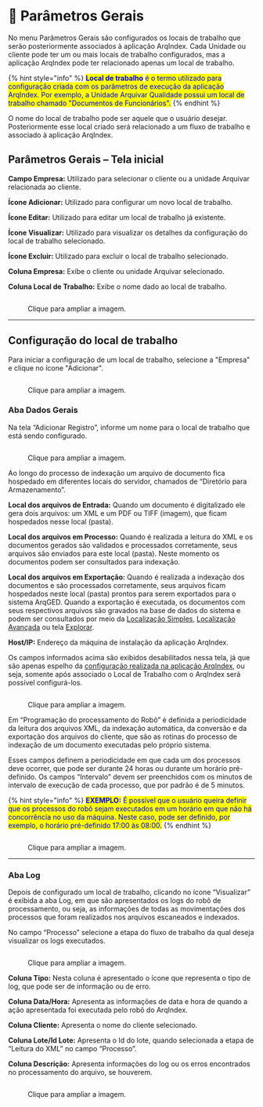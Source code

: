 # 🔹 Parâmetros Gerais

No menu Parâmetros Gerais são configurados os locais de trabalho que serão posteriormente associados à aplicação ArqIndex. Cada Unidade ou cliente pode ter um ou mais locais de trabalho configurados, mas a aplicação ArqIndex pode ter relacionado apenas um local de trabalho.

{% hint style="info" %}
<mark style="color:blue;">**Local de trabalho**</mark> <mark style="color:blue;"></mark><mark style="color:blue;">é o termo utilizado para configuração criada com os parâmetros de execução da aplicação ArqIndex. Por exemplo, a Unidade Arquivar Qualidade possui um local de trabalho chamado "Documentos de Funcionários".</mark>
{% endhint %}

O nome do local de trabalho pode ser aquele que o usuário desejar. Posteriormente esse local criado será relacionado a um fluxo de trabalho e associado à aplicação ArqIndex.&#x20;

## Parâmetros Gerais – Tela inicial&#x20;

**Campo Empresa:** Utilizado para selecionar o cliente ou a unidade Arquivar relacionada ao cliente.&#x20;

**Ícone Adicionar:** Utilizado para configurar um novo local de trabalho.&#x20;

**Ícone Editar:** Utilizado para editar um local de trabalho já existente.&#x20;

**Ícone Visualizar:** Utilizado para visualizar os detalhes da configuração do local de trabalho selecionado.   &#x20;

**Ícone Excluir:** Utilizado para excluir o local de trabalho selecionado.&#x20;

**Coluna Empresa:** Exibe o cliente ou unidade Arquivar selecionado.&#x20;

**Coluna Local de Trabalho:** Exibe o nome dado ao local de trabalho.    &#x20;

<figure><img src="../../.gitbook/assets/conf01.png" alt=""><figcaption><p>Clique para ampliar a imagem.</p></figcaption></figure>

***

## Configuração do local de trabalho&#x20;

Para iniciar a configuração de um local de trabalho, selecione a "Empresa" e clique no ícone "Adicionar".

<figure><img src="../../.gitbook/assets/conf27.png" alt=""><figcaption><p>Clique para ampliar a imagem.</p></figcaption></figure>

### Aba Dados Gerais&#x20;

Na tela “Adicionar Registro”, informe um nome para o local de trabalho que está sendo configurado.  &#x20;

<figure><img src="../../.gitbook/assets/conf02.png" alt=""><figcaption><p>Clique para ampliar a imagem.</p></figcaption></figure>

Ao longo do processo de indexação um arquivo de documento fica hospedado em diferentes locais do servidor, chamados de “Diretório para Armazenamento”.

**Local dos arquivos de Entrada:** Quando um documento é digitalizado ele gera dois arquivos: um XML e um PDF ou TIFF (imagem), que ficam hospedados nesse local (pasta).&#x20;

**Local dos arquivos em Processo:** Quando é realizada a leitura do XML e os documentos gerados são validados e processados corretamente, seus arquivos são enviados para este local (pasta). Neste momento os documentos podem ser consultados para indexação.

**Local dos arquivos em Exportação:** Quando é realizada a indexação dos documentos e são processados corretamente, seus arquivos ficam hospedados neste local (pasta) prontos para serem exportados para o sistema ArqGED. Quando a exportação é executada, os documentos com seus respectivos arquivos são gravados na base de dados do sistema e podem ser consultados por meio da [Localização Simples](../../documento/localizacao-simples.md), [Localização Avançada](../../documento/localizacao-avancada.md) ou tela [Explorar](../../documento/explorar/). &#x20;

**Host/IP:** Endereço da máquina de instalação da aplicação ArqIndex.&#x20;

Os campos informados acima são exibidos desabilitados nessa tela, já que são apenas espelho da [configuração realizada na aplicação ArqIndex](aplicativo-arqindex.md#configurar-parametros), ou seja, somente após associado o Local de Trabalho com o ArqIndex será possível configurá-los.&#x20;

<figure><img src="../../.gitbook/assets/conf03.png" alt=""><figcaption><p>Clique para ampliar a imagem.</p></figcaption></figure>

Em “Programação do processamento do Robô” é definida a periodicidade da leitura dos arquivos XML, da indexação automática, da conversão e da exportação dos arquivos do cliente, que são as rotinas do processo de indexação de um documento executadas pelo próprio sistema.  &#x20;

Esses campos definem a periodicidade em que cada um dos processos deve ocorrer, que pode ser durante 24 horas ou durante um horário pré-definido. Os campos “Intervalo” devem ser preenchidos com os minutos de intervalo de execução de cada processo, que por padrão é de 5 minutos.  &#x20;

{% hint style="info" %}
<mark style="color:blue;">**EXEMPLO:**</mark> <mark style="color:blue;"></mark><mark style="color:blue;">É possível que o usuário queira definir que os processos do robô sejam executados em um horário em que não há concorrência no uso da máquina. Neste caso, pode ser definido, por exemplo, o horário pré-definido 17:00 às 08:00.</mark>   &#x20;
{% endhint %}

<figure><img src="../../.gitbook/assets/conf04.png" alt=""><figcaption><p>Clique para ampliar a imagem.</p></figcaption></figure>

***

### Aba Log

Depois de configurado um local de trabalho, clicando no ícone “Visualizar” é exibida a aba Log, em que são apresentados os logs do robô de processamento, ou seja, as informações de todas as movimentações dos processos que foram realizados nos arquivos escaneados e indexados.  &#x20;

No campo “Processo” selecione a etapa do fluxo de trabalho da qual deseja visualizar os logs executados.&#x20;

<figure><img src="../../.gitbook/assets/conf05.png" alt=""><figcaption><p>Clique para ampliar a imagem.</p></figcaption></figure>

**Coluna Tipo:** Nesta coluna é apresentado o ícone que representa o tipo de log, que pode ser de informação ou de erro.&#x20;

**Coluna Data/Hora:** Apresenta as informações de data e hora de quando a ação apresentada foi executada pelo robô do ArqIndex.&#x20;

**Coluna Cliente:** Apresenta o nome do cliente selecionado.&#x20;

**Coluna Lote/Id Lote:** Apresenta o Id do lote, quando selecionada a etapa de “Leitura do XML” no campo “Processo”. &#x20;

**Coluna Descrição:** Apresenta informações do log ou os erros encontrados no processamento do arquivo, se houverem.&#x20;

<figure><img src="../../.gitbook/assets/conf06.png" alt=""><figcaption><p>Clique para ampliar a imagem.</p></figcaption></figure>
